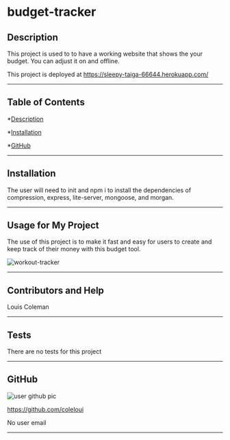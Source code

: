 # budget-tracker

## Description
This project is used to to have a working website that shows the your budget. You can adjust it on and offline.

This project is deployed at https://sleepy-taiga-66644.herokuapp.com/

---

## Table of Contents
*[Description](#description)

*[Installation](#installation)

*[GitHub](#github)

---

## Installation
The user will need to init and npm i to install the dependencies of compression, express, lite-server, mongoose, and morgan.

---

## Usage for My Project
The use of this project is to make it fast and easy for users to create and keep track of their money with this budget tool.

![workout-tracker](./photo/workout.png)

---

## Contributors and Help
Louis Coleman

---

## Tests
There are no tests for this project

---

## GitHub

![user github pic](https://avatars0.githubusercontent.com/u/16417094?v=4)


https://github.com/coleloui


No user email

---
                    
                    